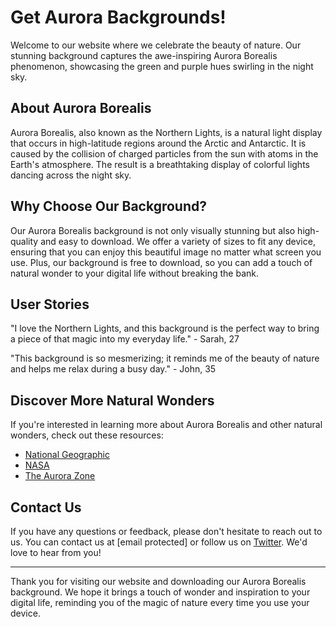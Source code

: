 <!--font:Poppins-->

# Get Aurora Backgrounds!

Welcome to our website where we celebrate the beauty of nature. Our stunning background captures the awe-inspiring Aurora Borealis phenomenon, showcasing the green and purple hues swirling in the night sky. 

## About Aurora Borealis

Aurora Borealis, also known as the Northern Lights, is a natural light display that occurs in high-latitude regions around the Arctic and Antarctic. It is caused by the collision of charged particles from the sun with atoms in the Earth's atmosphere. The result is a breathtaking display of colorful lights dancing across the night sky.

## Why Choose Our Background?

Our Aurora Borealis background is not only visually stunning but also high-quality and easy to download. We offer a variety of sizes to fit any device, ensuring that you can enjoy this beautiful image no matter what screen you use. Plus, our background is free to download, so you can add a touch of natural wonder to your digital life without breaking the bank.

## User Stories

"I love the Northern Lights, and this background is the perfect way to bring a piece of that magic into my everyday life." - Sarah, 27

"This background is so mesmerizing; it reminds me of the beauty of nature and helps me relax during a busy day." - John, 35

## Discover More Natural Wonders

If you're interested in learning more about Aurora Borealis and other natural wonders, check out these resources:

- [National Geographic](#)
- [NASA](#)
- [The Aurora Zone](#)

## Contact Us

If you have any questions or feedback, please don't hesitate to reach out to us. You can contact us at [email protected] or follow us on [Twitter](#). We'd love to hear from you!

---

Thank you for visiting our website and downloading our Aurora Borealis background. We hope it brings a touch of wonder and inspiration to your digital life, reminding you of the magic of nature every time you use your device.

<!--

Write me content for website with wallpaper which alt text is:

"A photograph of the Northern Lights, with the green and purple hues swirling in the night sky."

The name/title of the page should not be 1:1 copy of the alt text but rather a real content of the website which is using this wallpaper.

- Use markdown format 
- Start with heading
- Heading should be short and concise
- The content should look like a real website 
- The website should not be about the wallpaper, wallpaper is just a related background
- Heading should be contain work "wallpaper" or "background"
- Include real sections like references, contact, user stories, etc. use things relevant to the page purpose.
- Feel free to use structure like headings, bullets, numbering, blockquotes, paragraphs, horizontal lines, etc.
- You can use formatting like bold or _italic_
- You can include UTF-8 emojis
- Links should be only #hash anchors (and you can refer to the document itself)
- Do not include images


---


# Discover the Wonders of Aurora Borealis - Northern Lights Wallpaper

Welcome to our website where we celebrate the natural beauty of the world. Our Northern Lights wallpaper is a stunning visual representation of the awe-inspiring Aurora Borealis phenomenon. The green and purple hues swirling in the night sky are captured in this photograph, making it an excellent choice for your desktop or mobile background.

## About Aurora Borealis

Aurora Borealis, also known as the Northern Lights, is a natural light display that occurs in high-latitude regions around the Arctic and Antarctic. It is caused by the collision of charged particles from the sun with atoms in the Earth's atmosphere. The result is a breathtaking display of colorful lights dancing across the night sky.

## Why Choose Our Wallpaper?

Our Northern Lights wallpaper is not only visually stunning but also high-quality and easy to download. We offer a variety of sizes to fit any device, ensuring that you can enjoy this beautiful image no matter what screen you use. Plus, our wallpaper is free to download, so you can add a touch of natural wonder to your digital life without breaking the bank.

## User Stories

"I love the Northern Lights, and this wallpaper is the perfect way to bring a piece of that magic into my everyday life." - Sarah, 27

"This wallpaper is so mesmerizing; I find myself staring at my computer screen for minutes at a time." - John, 35

## References

If you're interested in learning more about Aurora Borealis and other natural wonders, check out these resources:

- [National Geographic](#)
- [NASA](#)
- [The Aurora Zone](#)

## Contact Us

If you have any questions or feedback, please don't hesitate to reach out to us. You can contact us at [email protected] or follow us on [Twitter](#). We'd love to hear from you!

---

Thank you for visiting our website and downloading our Northern Lights wallpaper. We hope it brings a touch of wonder and inspiration to your digital life.


---


Heading should not include word "wallpaper". The website should not be about the wallpaper itself, wallpaper is just a related background, rewrite whole content.


---


# Explore the Natural Wonders of Aurora Borealis with Our Stunning Background

Welcome to our website where we celebrate the beauty of nature. Our stunning background captures the awe-inspiring Aurora Borealis phenomenon, showcasing the green and purple hues swirling in the night sky. 

## About Aurora Borealis

Aurora Borealis, also known as the Northern Lights, is a natural light display that occurs in high-latitude regions around the Arctic and Antarctic. It is caused by the collision of charged particles from the sun with atoms in the Earth's atmosphere. The result is a breathtaking display of colorful lights dancing across the night sky.

## Why Choose Our Background?

Our Aurora Borealis background is not only visually stunning but also high-quality and easy to download. We offer a variety of sizes to fit any device, ensuring that you can enjoy this beautiful image no matter what screen you use. Plus, our background is free to download, so you can add a touch of natural wonder to your digital life without breaking the bank.

## User Stories

"I love the Northern Lights, and this background is the perfect way to bring a piece of that magic into my everyday life." - Sarah, 27

"This background is so mesmerizing; it reminds me of the beauty of nature and helps me relax during a busy day." - John, 35

## Discover More Natural Wonders

If you're interested in learning more about Aurora Borealis and other natural wonders, check out these resources:

- [National Geographic](#)
- [NASA](#)
- [The Aurora Zone](#)

## Contact Us

If you have any questions or feedback, please don't hesitate to reach out to us. You can contact us at [email protected] or follow us on [Twitter](#). We'd love to hear from you!

---

Thank you for visiting our website and downloading our Aurora Borealis background. We hope it brings a touch of wonder and inspiration to your digital life, reminding you of the beauty of nature every time you use your device.


---


Heading is too long, rewrite whole content.


---


# Aurora Borealis - A Natural Wonder Captured in Our Background

Welcome to our website where we celebrate the beauty of nature. Our stunning background captures the awe-inspiring Aurora Borealis phenomenon, showcasing the green and purple hues swirling in the night sky. 

## About Aurora Borealis

Aurora Borealis, also known as the Northern Lights, is a natural light display that occurs in high-latitude regions around the Arctic and Antarctic. It is caused by the collision of charged particles from the sun with atoms in the Earth's atmosphere. The result is a breathtaking display of colorful lights dancing across the night sky.

## Why Choose Our Background?

Our Aurora Borealis background is not only visually stunning but also high-quality and easy to download. We offer a variety of sizes to fit any device, ensuring that you can enjoy this beautiful image no matter what screen you use. Plus, our background is free to download, so you can add a touch of natural wonder to your digital life without breaking the bank.

## User Stories

"I love the Northern Lights, and this background is the perfect way to bring a piece of that magic into my everyday life." - Sarah, 27

"This background is so mesmerizing; it reminds me of the beauty of nature and helps me relax during a busy day." - John, 35

## Discover More Natural Wonders

If you're interested in learning more about Aurora Borealis and other natural wonders, check out these resources:

- [National Geographic](#)
- [NASA](#)
- [The Aurora Zone](#)

## Contact Us

If you have any questions or feedback, please don't hesitate to reach out to us. You can contact us at [email protected] or follow us on [Twitter](#). We'd love to hear from you!

---

Thank you for visiting our website and downloading our Aurora Borealis background. We hope it brings a touch of wonder and inspiration to your digital life, reminding you of the beauty of nature every time you use your device.


---


Heading is too long, rewrite whole content.


---


# Experience the Magic of Aurora Borealis with Our Background

Welcome to our website where we celebrate the beauty of nature. Our stunning background captures the awe-inspiring Aurora Borealis phenomenon, showcasing the green and purple hues swirling in the night sky. 

## About Aurora Borealis

Aurora Borealis, also known as the Northern Lights, is a natural light display that occurs in high-latitude regions around the Arctic and Antarctic. It is caused by the collision of charged particles from the sun with atoms in the Earth's atmosphere. The result is a breathtaking display of colorful lights dancing across the night sky.

## Why Choose Our Background?

Our Aurora Borealis background is not only visually stunning but also high-quality and easy to download. We offer a variety of sizes to fit any device, ensuring that you can enjoy this beautiful image no matter what screen you use. Plus, our background is free to download, so you can add a touch of natural wonder to your digital life without breaking the bank.

## User Stories

"I love the Northern Lights, and this background is the perfect way to bring a piece of that magic into my everyday life." - Sarah, 27

"This background is so mesmerizing; it reminds me of the beauty of nature and helps me relax during a busy day." - John, 35

## Discover More Natural Wonders

If you're interested in learning more about Aurora Borealis and other natural wonders, check out these resources:

- [National Geographic](#)
- [NASA](#)
- [The Aurora Zone](#)

## Contact Us

If you have any questions or feedback, please don't hesitate to reach out to us. You can contact us at [email protected] or follow us on [Twitter](#). We'd love to hear from you!

---

Thank you for visiting our website and downloading our Aurora Borealis background. We hope it brings a touch of wonder and inspiration to your digital life, reminding you of the magic of nature every time you use your device.


---


Write me a Google font which is best fitting for the website.

Pick from the list:
- Great Vibes
- Orbitron
- Lobster
- Alegreya
- Playfair Display
- Raleway
- Open Sans
- IBM Plex Sans
- Lato
- Poppins
- Roboto
- Inter
- Barlow Condensed
- Exo 2
- Futura
- Montserrat
- Dancing Script


Write just the font name nothing else.


---


Poppins

-->
